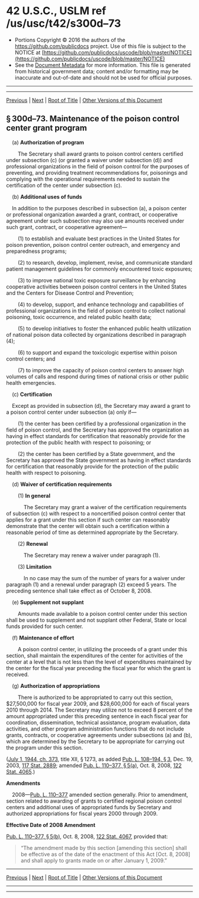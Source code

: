 ---
---

# 42 U.S.C., USLM ref /us/usc/t42/s300d–73

* Portions Copyright © 2016 the authors of the https://github.com/publicdocs project.
  Use of this file is subject to the NOTICE at [https://github.com/publicdocs/uscode/blob/master/NOTICE](https://github.com/publicdocs/uscode/blob/master/NOTICE)
* See the [Document Metadata](././../../../../../..//README.md) for more information.
  This file is generated from historical government data; content and/or formatting may be inaccurate and out-of-date and should not be used for official purposes.

----------
----------

[Previous](./../../../../../..//us/usc/t42/ch6A/schX/ptG/m__us_usc_t42_s300d–72.md) | [Next](./../../../../../..//us/usc/t42/ch6A/schX/ptG/m__us_usc_t42_s300d–74.md) | [Root of Title](./../../../../../../) | [Other Versions of this Document](https://publicdocs.github.io/go/links?ns=uslm&ref=%2Fus%2Fusc%2Ft42%2Fs300d%E2%80%9373)

## § 300d–73. Maintenance of the poison control center grant program

    (a) __Authorization of program__ 

        The Secretary shall award grants to poison control centers certified under subsection (c) (or granted a waiver under subsection (d)) and professional organizations in the field of poison control for the purposes of preventing, and providing treatment recommendations for, poisonings and complying with the operational requirements needed to sustain the certification of the center under subsection (c).

    (b) __Additional uses of funds__ 

    In addition to the purposes described in subsection (a), a poison center or professional organization awarded a grant, contract, or cooperative agreement under such subsection may also use amounts received under such grant, contract, or cooperative agreement—

        (1) to establish and evaluate best practices in the United States for poison prevention, poison control center outreach, and emergency and preparedness programs;

        (2) to research, develop, implement, revise, and communicate standard patient management guidelines for commonly encountered toxic exposures;

        (3) to improve national toxic exposure surveillance by enhancing cooperative activities between poison control centers in the United States and the Centers for Disease Control and Prevention;

        (4) to develop, support, and enhance technology and capabilities of professional organizations in the field of poison control to collect national poisoning, toxic occurrence, and related public health data;

        (5) to develop initiatives to foster the enhanced public health utilization of national poison data collected by organizations described in paragraph (4);

        (6) to support and expand the toxicologic expertise within poison control centers; and

        (7) to improve the capacity of poison control centers to answer high volumes of calls and respond during times of national crisis or other public health emergencies.

    (c) __Certification__ 

    Except as provided in subsection (d), the Secretary may award a grant to a poison control center under subsection (a) only if—

        (1) the center has been certified by a professional organization in the field of poison control, and the Secretary has approved the organization as having in effect standards for certification that reasonably provide for the protection of the public health with respect to poisoning; or

        (2) the center has been certified by a State government, and the Secretary has approved the State government as having in effect standards for certification that reasonably provide for the protection of the public health with respect to poisoning.

    (d) __Waiver of certification requirements__ 

        (1) __In general__ 

            The Secretary may grant a waiver of the certification requirements of subsection (c) with respect to a noncertified poison control center that applies for a grant under this section if such center can reasonably demonstrate that the center will obtain such a certification within a reasonable period of time as determined appropriate by the Secretary.

        (2) __Renewal__ 

            The Secretary may renew a waiver under paragraph (1).

        (3) __Limitation__ 

            In no case may the sum of the number of years for a waiver under paragraph (1) and a renewal under paragraph (2) exceed 5 years. The preceding sentence shall take effect as of October 8, 2008.

    (e) __Supplement not supplant__ 

        Amounts made available to a poison control center under this section shall be used to supplement and not supplant other Federal, State or local funds provided for such center.

    (f) __Maintenance of effort__ 

        A poison control center, in utilizing the proceeds of a grant under this section, shall maintain the expenditures of the center for activities of the center at a level that is not less than the level of expenditures maintained by the center for the fiscal year preceding the fiscal year for which the grant is received.

    (g) __Authorization of appropriations__ 

        There is authorized to be appropriated to carry out this section, $27,500,000 for fiscal year 2009, and $28,600,000 for each of fiscal years 2010 through 2014. The Secretary may utilize not to exceed 8 percent of the amount appropriated under this preceding sentence in each fiscal year for coordination, dissemination, technical assistance, program evaluation, data activities, and other program administration functions that do not include grants, contracts, or cooperative agreements under subsections (a) and (b), which are determined by the Secretary to be appropriate for carrying out the program under this section.

([July 1, 1944, ch. 373][/us/act/1944-07-01/ch373], title XII, § 1273, as added [Pub. L. 108–194, § 3][/us/pl/108/194/s3], Dec. 19, 2003, [117 Stat. 2889][/us/stat/117/2889]; amended [Pub. L. 110–377, § 5(a)][/us/pl/110/377/s5/a], Oct. 8, 2008, [122 Stat. 4065][/us/stat/122/4065].)

 __Amendments__ 

    2008—[Pub. L. 110–377][/us/pl/110/377] amended section generally. Prior to amendment, section related to awarding of grants to certified regional poison control centers and additional uses of appropriated funds by Secretary and authorized appropriations for fiscal years 2000 through 2009.

 __Effective Date of 2008 Amendment__ 

[Pub. L. 110–377, § 5(b)][/us/pl/110/377/s5/b], Oct. 8, 2008, [122 Stat. 4067][/us/stat/122/4067], provided that: 

> “The amendment made by this section \[amending this section\] shall be effective as of the date of the enactment of this Act \[Oct. 8, 2008\] and shall apply to grants made on or after January 1, 2009.”

----------

[Previous](./../../../../../..//us/usc/t42/ch6A/schX/ptG/m__us_usc_t42_s300d–72.md) | [Next](./../../../../../..//us/usc/t42/ch6A/schX/ptG/m__us_usc_t42_s300d–74.md) | [Root of Title](./../../../../../../) | [Other Versions of this Document](https://publicdocs.github.io/go/links?ns=uslm&ref=%2Fus%2Fusc%2Ft42%2Fs300d%E2%80%9373)

----------
----------

[/us/act/1944-07-01/ch373]: https://publicdocs.github.io/go/links?ns=uslm&ref=%2Fus%2Fact%2F1944-07-01%2Fch373
[/us/pl/108/194/s3]: https://publicdocs.github.io/go/links?ns=uslm&ref=%2Fus%2Fpl%2F108%2F194%2Fs3
[/us/stat/117/2889]: https://publicdocs.github.io/go/links?ns=uslm&ref=%2Fus%2Fstat%2F117%2F2889
[/us/pl/110/377/s5/a]: https://publicdocs.github.io/go/links?ns=uslm&ref=%2Fus%2Fpl%2F110%2F377%2Fs5%2Fa
[/us/stat/122/4065]: https://publicdocs.github.io/go/links?ns=uslm&ref=%2Fus%2Fstat%2F122%2F4065
[/us/pl/110/377]: https://publicdocs.github.io/go/links?ns=uslm&ref=%2Fus%2Fpl%2F110%2F377
[/us/pl/110/377/s5/b]: https://publicdocs.github.io/go/links?ns=uslm&ref=%2Fus%2Fpl%2F110%2F377%2Fs5%2Fb
[/us/stat/122/4067]: https://publicdocs.github.io/go/links?ns=uslm&ref=%2Fus%2Fstat%2F122%2F4067


